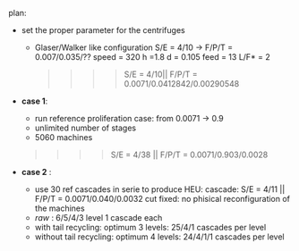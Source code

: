 plan:
- set the proper parameter for the centrifuges
    - Glaser/Walker like configuration S/E = 4/10 -> F/P/T = 0.007/0.035/??
        speed = 320
        h =1.8
        d = 0.105
        feed = 13
        L/F* = 2
        >>>> S/E = 4/10|| F/P/T = 0.0071/0.0412842/0.00290548
- **case 1**:
    - run reference proliferation case: from 0.0071 -> 0.9
    - unlimited number of stages
    - 5060 machines
    >>>> S/E = 4/38 || F/P/T = 0.0071/0.903/0.0028

- **case 2** :
    - use 30 ref cascades in serie to produce HEU:
        cascade: S/E = 4/11 || F/P/T = 0.0071/0.040/0.0032
        cut fixed: no phisical reconfiguration of the machines    
    - *raw* : 6/5/4/3 level 1 cascade each
    - with tail recycling: optimum 3 levels: 25/4/1 cascades per level
    - without tail recycling: optimum 4 levels: 24/4/1/1 cascades per level

